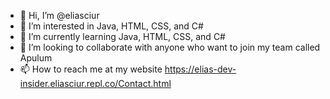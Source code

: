 - 👋 Hi, I’m @eliasciur
- 👀 I’m interested in Java, HTML, CSS, and C#
- 🌱 I’m currently learning Java, HTML, CSS, and C#
- 💞️ I’m looking to collaborate with anyone who want to join my team called Apulum
- 📫 How to reach me at my website https://elias-dev-insider.eliasciur.repl.co/Contact.html

<!---
eliasciur/eliasciur is a ✨ special ✨ repository because its `README.md` (this file) appears on your GitHub profile.
You can click the Preview link to take a look at your changes.
--->
